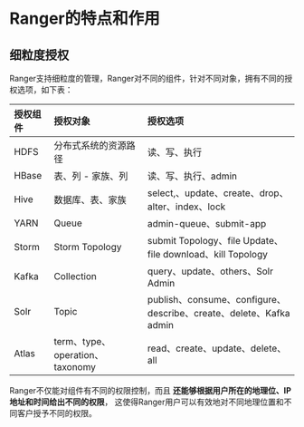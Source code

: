 Ranger的特点和作用
===================================================================================
## 细粒度授权
Ranger支持细粒度的管理，Ranger对不同的组件，针对不同对象，拥有不同的授权选项，如下表：

| 授权组件 | 授权对象 | 授权选项 |
|:------------ |:----------- |:------------|
| HDFS | 分布式系统的资源路径 | 读、写、执行 |
| HBase | 表、列 - 家族、列 | 读、写、执行、admin | 
| Hive | 数据库、表、家族 | select,、update、create、drop、alter、index、lock |
| YARN | Queue | admin-queue、submit-app |
| Storm | Storm Topology | submit Topology、file Update、file download、kill Topology |
| Kafka | Collection | query、update、others、Solr Admin |
| Solr | Topic | publish、consume、configure、describe、create、delete、Kafka admin  |
| Atlas | term、type、operation、taxonomy | read、create、update、delete、all |

Ranger不仅能对组件有不同的权限控制，而且 **还能够根据用户所在的地理位、IP地址和时间给出不同的权限**，
这使得Ranger用户可以有效地对不同地理位置和不同客户授予不同的权限。


